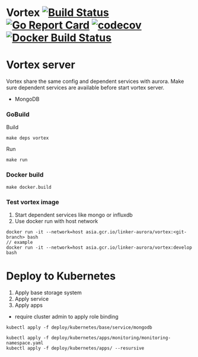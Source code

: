 Vortex [![Build Status](https://travis-ci.org/linkernetworks/vortex.svg?branch=develop)](https://travis-ci.org/linkernetworks/vortex) [![Go Report Card](https://goreportcard.com/badge/github.com/linkernetworks/vortex)](https://goreportcard.com/report/github.com/linkernetworks/vortex) [![codecov](https://codecov.io/gh/linkernetworks/vortex/branch/develop/graph/badge.svg)](https://codecov.io/gh/linkernetworks/vortex) [![Docker Build Status](https://img.shields.io/docker/build/sdnvortex/vortex.svg)](https://hub.docker.com/r/sdnvortex/vortex/)
===

# Vortex server

Vortex share the same config and dependent services with aurora. Make sure dependent services are available before start vortex server.

- MongoDB

### GoBuild

Build
```
make deps vortex
```

Run
```
make run
```

### Docker build

```
make docker.build
```

### Test vortex image

1. Start dependent services like mongo or influxdb
2. Use docker run with host network

```
docker run -it --network=host asia.gcr.io/linker-aurora/vortex:<git-branch> bash
// example
docker run -it --network=host asia.gcr.io/linker-aurora/vortex:develop bash
```

# Deploy to Kubernetes

1. Apply base storage system
2. Apply service
3. Apply apps
  -  require cluster admin to apply role binding

```
kubectl apply -f deploy/kubernetes/base/service/mongodb

kubectl apply -f deploy/kubernetes/apps/monitoring/monitoring-namespace.yaml
kubectl apply -f deploy/kubernetes/apps/ --resursive
```

